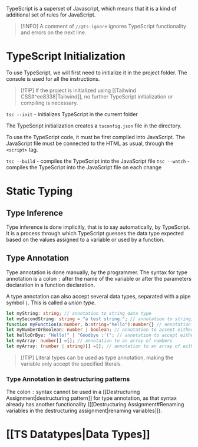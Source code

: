 TypeScript is a superset of Javascript, which means that it is a kind of additional set of rules for JavaScript.

>[!INFO] A comment of `//@ts-ignore` ignores TypeScript functionality and errors on the next line.

# TypeScript Initialization

To use TypeScript, we will first need to initialize it in the project folder. 
The console is used for all the instructions.

>[!TIP] If the project is initialized using [[Tailwind CSS#^ee8338|Tailwind]], no further TypeScript initialization or compiling is necessary.

`tsc --init` - initializes TypeScript in the current folder

The TypeScript initialization creates a `tsconfig.json` file in the directory. 

To use the TypeScript code, it must be first compiled into JavaScript. The JavaScript file must be connected to the HTML as usual, through the `<script>` tag.

`tsc --build` - compiles the TypeScript into the JavaScript file
`tsc --watch` - compiles the TypeScript into the JavaScript file on each change

# Static Typing

## Type Inference

Type inference is done implicitly, that is to say automatically, by TypeScript. It is a process through which TypeScript guesses the data type expected based on the values assigned to a variable or used by a function.

## Type Annotation

Type annotation is done manually, by the programmer. The syntax for type annotation is a colon `:` after the name of the variable or after the parameters declaration in a function declaration.

A type annotation can also accept several data types, separated with a pipe symbol `|`. This is called a *union type*.

```ts
let myString: string; // annotation to string data type
let mySecondString: string = "a test string."; // annotation to string, binding a value
function myFunction(a:number, b:string="hello"):number{} // annotation of the first parameter to the type Number, second parameter to type String, and the return value to type Number
let myNumberOrBoolean: number | boolean; // annotation to accept either Number type or String type - also called union types
let helloOrBye: "Hello!" | "Goodbye :'("; // annotation to accept either the literal "Hello!" or the literal "Goodbye :'("
let myArray: number[] =[]; // annotation to an array of numbers
let myArray: (number | string)[] =[]; // annotation to an array of either numbers or strings
```

>[!TIP] Literal types can be used as type annotation, making the variable only accept the specified literals.

### Type Annotation in destructuring patterns

The colon `:` syntax cannot be used in a [[Destructuring Assignment|destructuring pattern]] for type annotation, as that syntax already has another functionality ([[Destructuring Assignment#Renaming variables in the destructuring assignment|renaming variables]]).

# [[TS Datatypes|Data Types]]